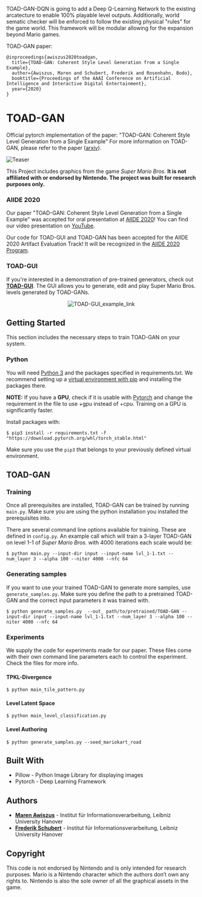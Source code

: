 TOAD-GAN-DQN is going to add a Deep Q-Learning Network to the existing arcatecture to enable 100% playable level outputs. Additionally, world sematic checker will be enforced to follow the existing physical "rules" for the game world. This framework will be modular allowing for the expansion beyond Mario games.

TOAD-GAN paper:

```
@inproceedings{awiszus2020toadgan,
  title={TOAD-GAN: Coherent Style Level Generation from a Single Example},
  author={Awiszus, Maren and Schubert, Frederik and Rosenhahn, Bodo},
  booktitle={Proceedings of the AAAI Conference on Artificial Intelligence and Interactive Digital Entertainment},
  year={2020}
}
```

# TOAD-GAN

Official pytorch implementation of the paper: "TOAD-GAN: Coherent Style Level Generation from a Single Example"
For more information on TOAD-GAN, please refer to the paper ([arxiv](https://arxiv.org/pdf/2008.01531.pdf)).

![Teaser](teaser.png)

This Project includes graphics from the game _Super Mario Bros._ **It is not affiliated with or endorsed by Nintendo.
The project was built for research purposes only.**

### AIIDE 2020

Our paper "TOAD-GAN: Coherent Style Level Generation from a Single Example" was accepted for oral presentation at [AIIDE 2020](https://webdocs.cs.ualberta.ca/~santanad/aiide/index.html)!
You can find our video presentation on [YouTube](https://youtu.be/_bnAtIYVx-s).

Our code for TOAD-GUI and TOAD-GAN has been accepted for the AIIDE 2020 Artifact Evaluation Track! 
It will be recognized in the [AIIDE 2020 Program](https://webdocs.cs.ualberta.ca/~santanad/aiide/program.html).

### TOAD-GUI

If you're interested in a demonstration of pre-trained generators, check out **[TOAD-GUI](https://github.com/Mawiszus/TOAD-GUI)**.
The GUI allows you to generate, edit and play Super Mario Bros. levels generated by TOAD-GANs.

<p align="center">
<img alt="TOAD-GUI_example_link" src="https://raw.githubusercontent.com/Mawiszus/TOAD-GUI/master/icons/TOAD-GUI_example.gif" href="https://github.com/Mawiszus/TOAD-GUI">
</p>

## Getting Started

This section includes the necessary steps to train TOAD-GAN on your system.

### Python

You will need [Python 3](https://www.python.org/downloads) and the packages specified in requirements.txt.
We recommend setting up a [virtual environment with pip](https://packaging.python.org/guides/installing-using-pip-and-virtual-environments/)
and installing the packages there.

**NOTE:** If you have a **GPU**, check if it is usable with [Pytorch](https://pytorch.org) and change the requirement in the file to use +gpu instead of +cpu.
Training on a GPU is significantly faster.

Install packages with:
```
$ pip3 install -r requirements.txt -f "https://download.pytorch.org/whl/torch_stable.html"
```
Make sure you use the `pip3` that belongs to your previously defined virtual environment.

## TOAD-GAN

### Training

Once all prerequisites are installed, TOAD-GAN can be trained by running `main.py`.
Make sure you are using the python installation you installed the prerequisites into.

There are several command line options available for training. These are defined in `config.py`.
An example call which will train a 3-layer TOAD-GAN on level 1-1 of _Super Mario Bros._ with 4000 iterations each scale would be:

```
$ python main.py --input-dir input --input-name lvl_1-1.txt --num_layer 3 --alpha 100 --niter 4000 --nfc 64
```

### Generating samples

If you want to use your trained TOAD-GAN to generate more samples, use `generate_samples.py`.
Make sure you define the path to a pretrained TOAD-GAN and the correct input parameters it was trained with.

```
$ python generate_samples.py  --out_ path/to/pretrained/TOAD-GAN --input-dir input --input-name lvl_1-1.txt --num_layer 3 --alpha 100 --niter 4000 --nfc 64
```

### Experiments

We supply the code for experiments made for our paper.
These files come with their own command line parameters each to control the experiment.
Check the files for more info.

#### TPKL-Divergence

```
$ python main_tile_pattern.py
```

#### Level Latent Space

```
$ python main_level_classification.py
```

#### Level Authoring

```
$ python generate_samples.py --seed_mariokart_road 
```




## Built With

* Pillow - Python Image Library for displaying images
* Pytorch - Deep Learning Framework

## Authors

* **[Maren Awiszus](https://www.tnt.uni-hannover.de/de/staff/awiszus/)** - Institut für Informationsverarbeitung, Leibniz University Hanover
* **[Frederik Schubert](https://www.tnt.uni-hannover.de/de/staff/schubert/)** - Institut für Informationsverarbeitung, Leibniz University Hanover

## Copyright

This code is not endorsed by Nintendo and is only intended for research purposes. 
Mario is a Nintendo character which the authors don’t own any rights to. 
Nintendo is also the sole owner of all the graphical assets in the game.

